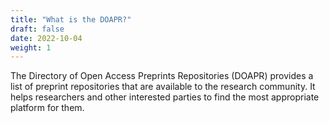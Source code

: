 ```yaml
---
title: "What is the DOAPR?"
draft: false
date: 2022-10-04
weight: 1
---
```


The Directory of Open Access Preprints Repositories (DOAPR) provides a list of preprint repositories that are available to the research community. It helps researchers and other interested parties to find the most appropriate platform for them.